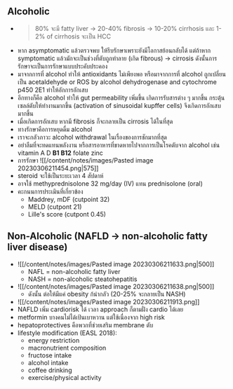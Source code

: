 ## Alcoholic
- > 80% จะมี fatty liver -> 20-40% fibrosis -> 10-20% cirrhosis และ 1-2% of cirrhosis จะเป็น HCC
- หาก asymptomatic แล้วตรวจพบ ให้รีบรักษาเพราะยังมีโอกาสย้อนกลับได้ แต่ถ้าหาก symptomatic แล้วมักจะเป็นช่วงที่ตับถูกทำลาย (เกิด fibrous) -> cirrosis ดังนั้นการรักษาจะเป็นการรักษาแบบประคับประคอง
- มาจากการที่ alcohol ทำให้ antioxidants ไม่เพียงพอ หรือมาจากการที่ alcohol ถูกเปลี่ยนเป็น acetaldehyde or ROS by alcohol dehydrogenase and cytochrome p450 2E1 ทำให้อักการอักเสบ
- อีกทางก็คือ alcohol ทำให้ gut permeability เพิ่มขึ้น เกิดการรับสารต่าง ๆ มากขึ้น กระตุ้นเซลล์ตับให้ทำงานมากขึ้น (activation of sinusoidal kupffer cells) จึงเกิดการอักเสบมากขึ้น
- เมื่อเกิดการอักเสบ หากมี fibrosis ก็จะกลายเป็น cirrosis ได้ในที่สุด
- ทางรักษาคือการหยุดดื่ม alcohol 
- เราจะกลัวภาวะ alcohol withdrawal ในเรื่องของการชักมากที่สุด
- อย่าลืมที่จะทดแทนพลังงาน หรือสารอาหารที่ขาดหายไปจากการเป็นโรคตับจาก alcohol เช่น vitamin A D **B1 B12** folate zinc
- การรักษา
![[/content/notes/images/Pasted image 20230306211454.png|575]]
- steroid จะใช้เป็นระยะเวลา 4 สัปดาห์
- อาจใช้ methyprednisolone 32 mg/day (IV) แทน prednisolone (oral)
- คะกนนการประเมินที่เกี่ยวข้อง
	- Maddrey, mDF (cutpoint 32)
	- MELD (cutpont 21)
	- Lille's score (cutpont 0.45)

## Non-Alcoholic (NAFLD -> non-alcoholic fatty liver disease)
- ![[/content/notes/images/Pasted image 20230306211633.png|500]]
	- NAFL = non-alcoholic fatty liver
	- NASH = non-alcoholic steatohepatitis
- ![[/content/notes/images/Pasted image 20230306211638.png|500]]
	- ดังนั้น ต่อให้มีแค่ obesity ก้น่ากลัว (20-25% จะกลายเป็น NASH)
- ![[/content/notes/images/Pasted image 20230306211913.png]]
- NAFLD เพิ่ม cardiorisk ได้ เวลา approach ก็ตามฝั่ง cardio ได้เลย
- metformin บางคนไม่ได้เป้นเบาหวาน แต่ใช้เนื่องจาก high risk
- hepatoprotectives คือพวกที่ช่วยเสริม membrane ตับ
- lifestyle modification (EASL 2018):
	- energy restriction
	- macronutrient composition
	- fructose intake
	- alcohol intake
	- coffee drinking
	- exercise/physical activity